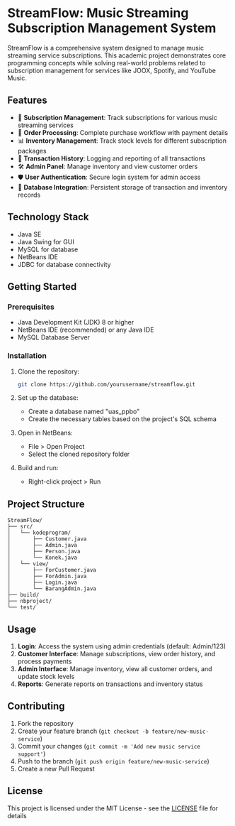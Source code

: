 # StreamFlow: Music Streaming Subscription Management System
StreamFlow is a comprehensive system designed to manage music streaming service subscriptions. This academic project demonstrates core programming concepts while solving real-world problems related to subscription management for services like JOOX, Spotify, and YouTube Music.

## Features

- 🎵 **Subscription Management**: Track subscriptions for various music streaming services
- 🛒 **Order Processing**: Complete purchase workflow with payment details
- 📊 **Inventory Management**: Track stock levels for different subscription packages
- 📝 **Transaction History**: Logging and reporting of all transactions
- 🛠 **Admin Panel**: Manage inventory and view customer orders
- 🛡 **User Authentication**: Secure login system for admin access
- 💾 **Database Integration**: Persistent storage of transaction and inventory records

## Technology Stack

- Java SE
- Java Swing for GUI
- MySQL for database
- NetBeans IDE
- JDBC for database connectivity

## Getting Started

### Prerequisites
- Java Development Kit (JDK) 8 or higher
- NetBeans IDE (recommended) or any Java IDE
- MySQL Database Server

### Installation

1. Clone the repository:
   ```bash
   git clone https://github.com/yourusername/streamflow.git
   ```

2. Set up the database:
   - Create a database named "uas_ppbo"
   - Create the necessary tables based on the project's SQL schema

3. Open in NetBeans:
   - File > Open Project
   - Select the cloned repository folder

4. Build and run:
   - Right-click project > Run

## Project Structure

```
StreamFlow/
├── src/
│   └── kodeprogram/
│       ├── Customer.java
│       ├── Admin.java
│       ├── Person.java
│       └── Konek.java
│   └── view/
│       ├── ForCustomer.java
│       ├── ForAdmin.java
│       ├── Login.java
│       └── BarangAdmin.java
├── build/
├── nbproject/
└── test/
```

## Usage

1. **Login**: Access the system using admin credentials (default: Admin/123)
2. **Customer Interface**: Manage subscriptions, view order history, and process payments
3. **Admin Interface**: Manage inventory, view all customer orders, and update stock levels
4. **Reports**: Generate reports on transactions and inventory status

## Contributing

1. Fork the repository
2. Create your feature branch (`git checkout -b feature/new-music-service`)
3. Commit your changes (`git commit -m 'Add new music service support'`)
4. Push to the branch (`git push origin feature/new-music-service`)
5. Create a new Pull Request

## License

This project is licensed under the MIT License - see the [LICENSE](LICENSE) file for details
